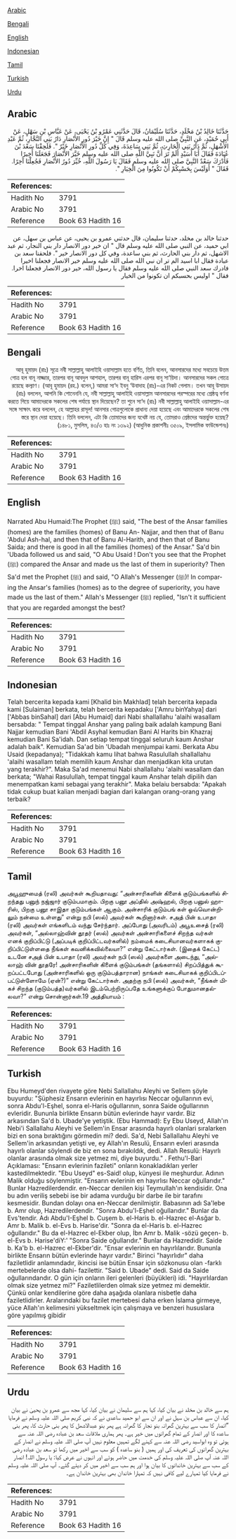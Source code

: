 [Arabic](#arabic)

[Bengali](#bengali)

[English](#english)

[Indonesian](#indonesian)

[Tamil](#tamil)

[Turkish](#turkish)

[Urdu](#urdu)

## Arabic


<div dir="rtl" lang="ar" style={{fontSize:'larger',backgroundColor:'#f8f9fa',padding:20}}>
حَدَّثَنَا خَالِدُ بْنُ مَخْلَدٍ، حَدَّثَنَا سُلَيْمَانُ، قَالَ حَدَّثَنِي عَمْرُو بْنُ يَحْيَى، عَنْ عَبَّاسِ بْنِ سَهْلٍ، عَنْ أَبِي حُمَيْدٍ، عَنِ النَّبِيِّ صلى الله عليه وسلم قَالَ ‏"‏ إِنَّ خَيْرَ دُورِ الأَنْصَارِ دَارُ بَنِي النَّجَّارِ، ثُمَّ عَبْدِ الأَشْهَلِ، ثُمَّ دَارُ بَنِي الْحَارِثِ، ثُمَّ بَنِي سَاعِدَةَ، وَفِي كُلِّ دُورِ الأَنْصَارِ خَيْرٌ ‏"‏‏.‏ فَلَحِقْنَا سَعْدَ بْنَ عُبَادَةَ فَقَالَ أَبَا أُسَيْدٍ أَلَمْ تَرَ أَنَّ نَبِيَّ اللَّهِ صلى الله عليه وسلم خَيَّرَ الأَنْصَارَ فَجَعَلَنَا أَخِيرًا فَأَدْرَكَ سَعْدٌ النَّبِيَّ صلى الله عليه وسلم فَقَالَ يَا رَسُولَ اللَّهِ، خُيِّرَ دُورُ الأَنْصَارِ فَجُعِلْنَا آخِرًا‏.‏ فَقَالَ ‏"‏ أَوَلَيْسَ بِحَسْبِكُمْ أَنْ تَكُونُوا مِنَ الْخِيَارِ ‏"‏‏.‏
</div>
<div style={{backgroundColor:'#f8f9fa',padding:20, marginBottom: 10}}><table> <thead> <tr> <th>References:</th> <th></th> </tr> </thead> <tbody><tr><td>Hadith No</td><td>3791</td></tr><tr><td>Arabic No</td><td>3791</td></tr><tr><td>Reference</td><td>Book 63 Hadith 16</td></tr></tbody></table></div>


<div dir="rtl" lang="ar" style={{fontSize:'larger',backgroundColor:'#f8f9fa',padding:20}}>
حدثنا خالد بن مخلد، حدثنا سليمان، قال حدثني عمرو بن يحيى، عن عباس بن سهل، عن ابي حميد، عن النبي صلى الله عليه وسلم قال " ان خير دور الانصار دار بني النجار، ثم عبد الاشهل، ثم دار بني الحارث، ثم بني ساعدة، وفي كل دور الانصار خير ". فلحقنا سعد بن عبادة فقال ابا اسيد الم تر ان نبي الله صلى الله عليه وسلم خير الانصار فجعلنا اخيرا فادرك سعد النبي صلى الله عليه وسلم فقال يا رسول الله، خير دور الانصار فجعلنا اخرا. فقال " اوليس بحسبكم ان تكونوا من الخيار
</div>
<div style={{backgroundColor:'#f8f9fa',padding:20, marginBottom: 10}}><table> <thead> <tr> <th>References:</th> <th></th> </tr> </thead> <tbody><tr><td>Hadith No</td><td>3791</td></tr><tr><td>Arabic No</td><td>3791</td></tr><tr><td>Reference</td><td>Book 63 Hadith 16</td></tr></tbody></table></div>

## Bengali


<div dir="rtl" lang="bn" style={{fontSize:'larger',backgroundColor:'#f8f9fa',padding:20}}>
আবূ হুমায়দ (রাঃ) সূত্রে নবী সাল্লাল্লাহু আলাইহি ওয়াসাল্লাম হতে বর্ণিত, তিনি বলেন, আনসারদের মধ্যে সবচেয়ে উত্তম গোত্র হল বানূ নাজ্জার, তারপর বানূ আবদুল আশহাল, তারপর বানূ হারিস এরপর বানূ সা‘য়িদা। আনসারদের সকল গোত্রে রয়েছে কল্যাণ। (আবূ হুমায়দ (রহ.) বলেন,) আমরা সা‘দ ইবনু ‘উবাদাহ (রাঃ)-এর নিকট গেলাম। তখন আবূ উসায়দ (রাঃ) বললেন, আপনি কি শোনেননি যে, নবী সাল্লাল্লাহু আলাইহি ওয়াসাল্লাম আনসারদের পরস্পরের মধ্যে শ্রেষ্ঠত্ব বর্ণনা করতে গিয়ে আমাদেরকে সকলের শেষ পর্যায়ে স্থান দিয়েছেন? তা শুনে সা‘দ (রাঃ) নবী সাল্লাল্লাহু আলাইহি ওয়াসাল্লাম-এর সঙ্গে সাক্ষাৎ করে বললেন, হে আল্লাহর রাসূল! আনসার গোত্রগুলোকে প্রাধান্য দেয়া হয়েছে এবং আমাদেরকে সকলের শেষ স্তরে স্থান দেয়া হয়েছে। তিনি বললেন, এটা কি তোমাদের জন্য যথেষ্ট নয় যে, তোমরাও শ্রেষ্ঠদের অন্তর্ভুক্ত হয়েছ? (১৪৮১, মুসলিম, ৪৩/৩ হাঃ নং ১৩৯২) (আধুনিক প্রকাশনীঃ ৩৫০৯, ইসলামিক ফাউন্ডেশনঃ)
</div>
<div style={{backgroundColor:'#f8f9fa',padding:20, marginBottom: 10}}><table> <thead> <tr> <th>References:</th> <th></th> </tr> </thead> <tbody><tr><td>Hadith No</td><td>3791</td></tr><tr><td>Arabic No</td><td>3791</td></tr><tr><td>Reference</td><td>Book 63 Hadith 16</td></tr></tbody></table></div>

## English


<div dir="ltr" lang="en" style={{fontSize:'larger',backgroundColor:'#f8f9fa',padding:20}}>
Narrated Abu Humaid:The Prophet (ﷺ) said, "The best of the Ansar families (homes) are the families (homes) of Banu An- Najjar, and then that of Banu 'Abdul Ash-hal, and then that of Banu Al-Harith, and then that of Banu Saida; and there is good in all the families (homes) of the Ansar." Sa'd bin 'Ubada followed us and said, "O Abu Usaid ! Don't you see that the Prophet (ﷺ) compared the Ansar and made us the last of them in superiority? Then Sa'd met the Prophet (ﷺ) and said, "O Allah's Messenger (ﷺ)! In comparing the Ansar's families (homes) as to the degree of superiority, you have made us the last of them." Allah's Messenger (ﷺ) replied, "Isn't it sufficient that you are regarded amongst the best?
</div>
<div style={{backgroundColor:'#f8f9fa',padding:20, marginBottom: 10}}><table> <thead> <tr> <th>References:</th> <th></th> </tr> </thead> <tbody><tr><td>Hadith No</td><td>3791</td></tr><tr><td>Arabic No</td><td>3791</td></tr><tr><td>Reference</td><td>Book 63 Hadith 16</td></tr></tbody></table></div>

## Indonesian


<div dir="ltr" lang="id" style={{fontSize:'larger',backgroundColor:'#f8f9fa',padding:20}}>
Telah bercerita kepada kami [Khalid bin Makhlad] telah bercerita kepada kami [Sulaiman] berkata, telah bercerita kepadaku ['Amru binYahya] dari ['Abbas binSahal] dari [Abu Humaid] dari Nabi shallallahu 'alaihi wasallam bersabda: " Tempat tinggal Anshar yang paling baik adalah kampung Bani Najjar kemudian Bani 'Abdil Asyhal kemudian Bani Al Harits bin Khazraj kemudian Bani Sa'idah. Dan setiap tempat tinggal seluruh kaum Anshar adalah baik". Kemudian Sa'ad bin 'Ubadah menjumpai kami. Berkata Abu Usaid (kepadanya); "Tidakkah kamu lihat bahwa Rasulullah shallallahu 'alaihi wasallam telah memilih kaum Anshar dan menjadikan kita urutan yang terakhir?". Maka Sa'ad menemui Nabi shallallahu 'alaihi wasallam dan berkata; "Wahai Rasulullah, tempat tinggal kaum Anshar telah dipilih dan menempatkan kami sebagai yang terakhir". Maka belaiu bersabda: "Apakah tidak cukup buat kalian menjadi bagian dari kalangan orang-orang yang terbaik?
</div>
<div style={{backgroundColor:'#f8f9fa',padding:20, marginBottom: 10}}><table> <thead> <tr> <th>References:</th> <th></th> </tr> </thead> <tbody><tr><td>Hadith No</td><td>3791</td></tr><tr><td>Arabic No</td><td>3791</td></tr><tr><td>Reference</td><td>Book 63 Hadith 16</td></tr></tbody></table></div>

## Tamil


<div dir="ltr" lang="ta" style={{fontSize:'larger',backgroundColor:'#f8f9fa',padding:20}}>
அபூஹுமைத் (ரலி) அவர்கள் கூறியதாவது: “அன்சாரிகளின் கிளைக் குடும்பங்களில் சிறந்தது பனுந் நஜ்ஜார் குடும்பமாகும். பிறகு பனூ அப்தில் அஷ்ஹல், பிறகு பனுல் ஹாரிஸ், பிறகு பனூ சாஇதா குடும்பங்கள் ஆகும். அன்சாரிக் குடும்பங் கள் ஒவ்வொன்றிலும் நன்மை உள்ளது” என்று நபி (ஸல்) அவர்கள் கூறினார்கள். சஅத் பின் உபாதா (ரலி) அவர்கள் எங்களிடம் வந்து சேர்ந்தார். அப்போது (அவரிடம்) அபூஉசைத் (ரலி) அவர்கள், “அல்லாஹ்வின் தூதர் (ஸல்) அவர்கள் அன்சாரிகளைச் சிறந்த வர்கள் எனக் குறிப்பிட்டு (அப்படிக் குறிப்பிட்டவர்களில்) நம்மைக் கடைசியானவர்களாகக் குறிப்பிட்டுள்ளதை நீங்கள் கவனிக்கவில்லையா?” என்று கேட்டார்கள். (இதைக் கேட்ட) உடனே சஅத் பின் உபாதா (ரலி) அவர்கள் நபி (ஸல்) அவர்களை அடைந்து, “அல்லாஹ் வின் தூதரே! அன்சாரிகளின் கிளைக் குடும்பங்கள் (தங்களால்) சிறப்பித்துக் கூறப்பட்டபோது (அன்சாரிகளில் ஒரு குடும்பத்தாரான) நாங்கள் கடைசியாகக் குறிப்பிடப்பட்டுள்ளோமே (ஏன்?)” என்று கேட்டார்கள். அதற்கு நபி (ஸல்) அவர்கள், “நீங்கள் மிகச் சிறந்த (குடும்பத்த)வர்களில் இடம்பெற்றிருப்பதே உங்களுக்குப் போதுமானதல்லவா?” என்று சொன்னார்கள்.19 அத்தியாயம் :
</div>
<div style={{backgroundColor:'#f8f9fa',padding:20, marginBottom: 10}}><table> <thead> <tr> <th>References:</th> <th></th> </tr> </thead> <tbody><tr><td>Hadith No</td><td>3791</td></tr><tr><td>Arabic No</td><td>3791</td></tr><tr><td>Reference</td><td>Book 63 Hadith 16</td></tr></tbody></table></div>

## Turkish


<div dir="ltr" lang="tr" style={{fontSize:'larger',backgroundColor:'#f8f9fa',padding:20}}>
Ebu Humeyd'den rivayete göre Nebi Sallallahu Aleyhi ve Sellem şöyle buyurdu: "Şüphesiz Ensarın evlerinin en hayırlısı Neccar oğullarının evi, sonra Abdu'l-Eşhel, sonra el-Haris oğullarının, sonra Saide oğullarının evleridir. Bununla birlikte Ensarın bütün evlerinde hayır vardır. Biz arkasından Sa'd b. Ubade'ye yetiştik. (Ebu Hammad): Ey Ebu Useyd, Allah'ın Nebi'i Sallallahu Aleyhi ve Sellem'in Ensar arasında hayırlı olanlari sıralarken bizi en sona bıraktığını görmedin mi? dedi. Sa'd, Nebi Sallallahu Aleyhi ve Sellem'in arkasından yetişti ve, ey Allah'ın Resulü, Ensarın evleri arasında hayırlı olanlar söylendi de biz en sona bırakıldık, dedi. Allah Resulü: Hayırlı olanlar arasında olmak size yetmez mi, diye buyurdu." . Fethu'l-Bari Açıklaması: "Ensarın evlerinin fazileti" onların konakladıkları yerler kastedilmektedir. "Ebu Useyd" es-Said! olup, künyesi ile meşhurdur. Adının Malik olduğu söylenmiştir. "Ensarın evlerinin en hayırlısı Neccar oğullarıdır." Bunlar Hazredilerdendir. en-Neccar denilen kişi Teymullah'ın kendisidir. Ona bu adın veriliş sebebi ise bir adama vurduğu bir darbe ile bir tarafını kesmesidir. Bundan dolayı ona en-Neccar denilmiştir. Babasının adı Sa'lebe b. Amr olup, Hazredilerdendir. "Sonra Abdu'l-Eşhel oğullarıdır." Bunlar da Evs'tendir. Adı Abdu'I-Eşhel b. Cuşem b. el-Haris b. el-Hazrec el-Asğar b. Amr b. Malik b. el-Evs b. Harise'dir. "Sonra da el-Haris b. el-Hazrec oğullarıdır." Bu da el-Hazrec el-Ekber olup, İbn Amr b. Malik -sözü geçen- b. el-Evs b. Harise'diY:' "Sonra Saide oğullarıdır." Bunlar da Hazredidir. Saide b. Ka'b b. el-Hazrec el-Ekber'dir. "Ensar evlerinin en hayırlılarıdır. Bununla birlikte Ensarın bütün evlerinde hayır vardır." Birinci "hayırlıdır" daha faziletlidir anlamındadır, ikincisi ise bütün Ensar için sözkonusu olan -farklı mertebelerde olsa dahi- fazilettir. "Said b. Ubade" dedi. Said da Saide oğullarındandır. O gün için onların ileri gelenleri (büyükleri) idi. "Hayırlılardan olmak size yetmez mi?" Faziletlilerden olmak size yetmez mi demektir. Çünkü onlar kendilerine göre daha aşağıda olanlara nisbetle daha faziletlidirler. Aralarındaki bu fazilet mertebesi daha erken İslama girmeye, yüce Allah'ın kelimesini yükseltmek için çalışmaya ve benzeri hususlara göre yapılmış gibidir
</div>
<div style={{backgroundColor:'#f8f9fa',padding:20, marginBottom: 10}}><table> <thead> <tr> <th>References:</th> <th></th> </tr> </thead> <tbody><tr><td>Hadith No</td><td>3791</td></tr><tr><td>Arabic No</td><td>3791</td></tr><tr><td>Reference</td><td>Book 63 Hadith 16</td></tr></tbody></table></div>

## Urdu


<div dir="rtl" lang="ur" style={{fontSize:'larger',backgroundColor:'#f8f9fa',padding:20}}>
ہم سے خالد بن مخلد نے بیان کیا، کہا ہم سے سلیمان نے بیان کیا، کہا مجھ سے عمرو بن یحییٰ نے بیان کیا، ان سے عباس بن سہل نے اور ان سے ابو حمید ساعدی نے کہ نبی کریم صلی اللہ علیہ وسلم نے فرمایا ”انصار کا سب سے بہترین گھرانہ بنو نجار کا گھرانہ ہے پھر بنو عبدالاشھل کا پھر بنی حارث کا، پھر بنی ساعدہ کا اور انصار کے تمام گھرانوں میں خیر ہے۔ پھر ہماری ملاقات سعد بن عبادہ رضی اللہ عنہ سے ہوئی تو وہ ابواسید رضی اللہ عنہ سے کہنے لگے تمہیں معلوم نہیں آپ صلی اللہ علیہ وسلم نے انصار کے بہترین گھرانوں کی تعریف کی اور ہمیں ( بنو ساعدہ ) کو سب سے اخیر میں رکھا تو سعد بن عبادہ رضی اللہ عنہ آپ صلی اللہ علیہ وسلم کی خدمت میں حاضر ہوئے اور انہوں نے عرض کیا: یا رسول اللہ! انصار کے سب سے بہترین خاندانوں کا بیان ہوا اور ہم سب سے اخیر میں کر دیئے گئے۔ آپ صلی اللہ علیہ وسلم نے فرمایا کیا تمہارے لیے کافی نہیں کہ تمہارا خاندان بھی بہترین خاندان ہے۔
</div>
<div style={{backgroundColor:'#f8f9fa',padding:20, marginBottom: 10}}><table> <thead> <tr> <th>References:</th> <th></th> </tr> </thead> <tbody><tr><td>Hadith No</td><td>3791</td></tr><tr><td>Arabic No</td><td>3791</td></tr><tr><td>Reference</td><td>Book 63 Hadith 16</td></tr></tbody></table></div>